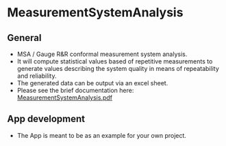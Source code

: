 # MeasurementSystemAnalysis

## General

* MSA / Gauge R&R conformal measurement system analysis. 
* It will compute statistical values based of repetitive measurements to generate values describing the system quality in means of repeatability and reliability.
* The generated data can be output via an excel sheet.
* Please see the brief documentation here: [MeasurementSystemAnalysis.pdf](MeasurementSystemAnalysis.pdf)

## App development

* The App is meant to be as an example for your own project.
